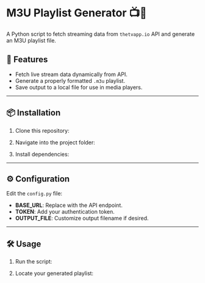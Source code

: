 # M3U Playlist Generator 📺📝

A Python script to fetch streaming data from `thetvapp.io` API and generate an M3U playlist file.

## 🚀 Features
- Fetch live stream data dynamically from API.
- Generate a properly formatted `.m3u` playlist.
- Save output to a local file for use in media players.

---

## 📦 Installation

1. Clone this repository:




2. Navigate into the project folder:

3. Install dependencies:


---

## ⚙️ Configuration

Edit the `config.py` file:

- **BASE_URL**: Replace with the API endpoint.  
- **TOKEN**: Add your authentication token.  
- **OUTPUT_FILE**: Customize output filename if desired.

---

## 🛠️ Usage

1. Run the script:



2. Locate your generated playlist:

